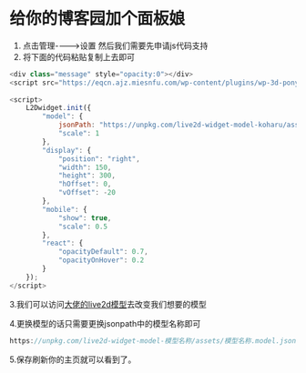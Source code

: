 # 给你的博客园加个面板娘

1. 点击管理---->设置 然后我们需要先申请js代码支持
2. 将下面的代码粘贴复制上去即可

```javascript
<div class="message" style="opacity:0"></div>
<script src="https://eqcn.ajz.miesnfu.com/wp-content/plugins/wp-3d-pony/live2dw/lib/L2Dwidget.min.js"></script>
 
<script>
    L2Dwidget.init({
        "model": {
            jsonPath: "https://unpkg.com/live2d-widget-model-koharu/assets/koharu.model.json",
            "scale": 1
        },
        "display": {
            "position": "right",
            "width": 150,
            "height": 300,
            "hOffset": 0,
            "vOffset": -20
        },
        "mobile": {
            "show": true,
            "scale": 0.5
        },
        "react": {
            "opacityDefault": 0.7,
            "opacityOnHover": 0.2
        }
    });
</script>
```

3.我们可以访问[大佬的live2d模型](https://huaji8.top/post/live2d-plugin-2.0/)去改变我们想要的模型

4.更换模型的话只需要更换jsonpath中的模型名称即可

```java
https://unpkg.com/live2d-widget-model-模型名称/assets/模型名称.model.json
```

5.保存刷新你的主页就可以看到了。

